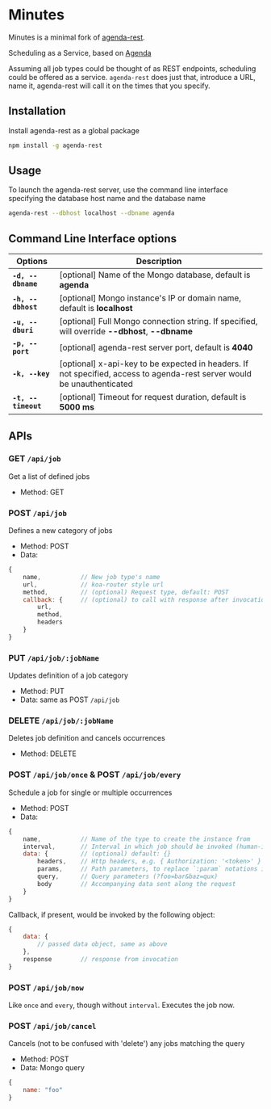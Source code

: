 
# Minutes

Minutes is a minimal fork of [agenda-rest](https://github.com/agenda/agenda-rest).

Scheduling as a Service, based on [Agenda](https://github.com/agenda/agenda)

Assuming all job types could be thought of as REST endpoints, scheduling could be offered as a service. `agenda-rest` does just that, introduce a URL, name it, agenda-rest will call it on the times that you specify.

## Installation
Install agenda-rest as a global package
```bash
npm install -g agenda-rest
```

## Usage
To launch the agenda-rest server, use the command line interface specifying the database host name and the database name
```bash
agenda-rest --dbhost localhost --dbname agenda
```

## Command Line Interface options

| Options             | Description                                                                                                             |
|---------------------|-------------------------------------------------------------------------------------------------------------------------|
| **`-d, --dbname`**  | [optional] Name of the Mongo database, default is **agenda**                                                            |
| **`-h, --dbhost`**  | [optional] Mongo instance's IP or domain name, default is **localhost**                                                 |
| **`-u, --dburi`**   | [optional] Full Mongo connection string. If specified, will override **--dbhost**, **--dbname**                         |
| **`-p, --port`**    | [optional] agenda-rest server port, default is **4040**                                                                 |
| **`-k, --key`**     | [optional] x-api-key to be expected in headers. If not specified, access to agenda-rest server would be unauthenticated |
| **`-t, --timeout`** | [optional] Timeout for request duration, default is **5000 ms**                                                         |

## APIs

### **GET `/api/job`**
Get a list of defined jobs

* Method: GET

### **POST `/api/job`**
Defines a new category of jobs

* Method: POST
* Data:
```javascript
{
    name,           // New job type's name
    url,            // koa-router style url
    method,         // (optional) Request type, default: POST
    callback: {     // (optional) to call with response after invocation
        url,
        method,
        headers
    }
}
```

### **PUT `/api/job/:jobName`**
Updates definition of a job category

* Method: PUT
* Data: same as POST `/api/job`

### **DELETE `/api/job/:jobName`**
Deletes job definition and cancels occurrences 

* Method: DELETE

### **POST `/api/job/once`** & **POST `/api/job/every`**
Schedule a job for single or multiple occurrences

* Method: POST
* Data:
```javascript
{
    name,           // Name of the type to create the instance from
    interval,       // Interval in which job should be invoked (human-interval, can also be a date string for 'once')
    data: {         // (optional) default: {}
        headers,    // Http headers, e.g. { Authorization: '<token>' }
        params,     // Path parameters, to replace `:param` notations in job definition's url
        query,      // Query parameters (?foo=bar&baz=qux)
        body        // Accompanying data sent along the request
    }
}
```

Callback, if present, would be invoked by the following object:
```javascript
{
    data: {
        // passed data object, same as above
    },
    response        // response from invocation
}
```

### **POST `/api/job/now`**
Like `once` and `every`, though without `interval`. Executes the job now.

### **POST `/api/job/cancel`**
Cancels (not to be confused with 'delete') any jobs matching the query

* Method: POST
* Data: Mongo query
```javascript
{
    name: "foo"
}
```
